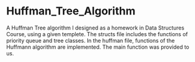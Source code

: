 # Huffman_Tree_Algorithm
A Huffman Tree algorithm I designed as a homework in Data Structures Course, using a given templete.
The structs file includes the functions of priority queue and tree classes.
In the huffman file, functions of the Huffmann algorithm are implemented.
The main function was provided to us.
